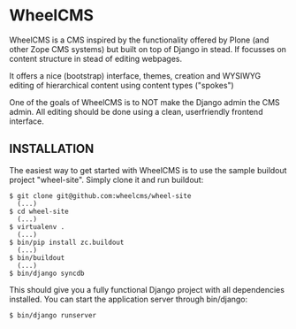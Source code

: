 WheelCMS
========

WheelCMS is a CMS inspired by the functionality offered by Plone (and
other Zope CMS systems) but built on top of Django in stead. If focusses
on content structure in stead of editing webpages.

It offers a nice (bootstrap) interface, themes, creation and WYSIWYG
editing of hierarchical content using content types ("spokes")

One of the goals of WheelCMS is to NOT make the Django admin the CMS admin.
All editing should be done using a clean, userfriendly frontend interface.


INSTALLATION
------------

The easiest way to get started with WheelCMS is to use the sample buildout
project "wheel-site". Simply clone it and run buildout:

    $ git clone git@github.com:wheelcms/wheel-site
      (...)
    $ cd wheel-site
      (...)
    $ virtualenv .
      (...)
    $ bin/pip install zc.buildout
      (...)
    $ bin/buildout
      (...)
    $ bin/django syncdb

This should give you a fully functional Django project with all dependencies
installed. You can start the application server through bin/django:

    $ bin/django runserver

